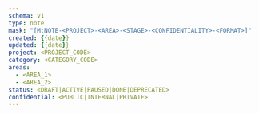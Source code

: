 ```yaml
---
schema: v1
type: note
mask: "[M:NOTE-<PROJECT>-<AREA>-<STAGE>-<CONFIDENTIALITY>-<FORMAT>]"
created: {{date}}
updated: {{date}}
project: <PROJECT_CODE>
category: <CATEGORY_CODE>
areas:
  - <AREA_1>
  - <AREA_2>
status: <DRAFT|ACTIVE|PAUSED|DONE|DEPRECATED>
confidential: <PUBLIC|INTERNAL|PRIVATE>
---
```


# <TITLE>

## Описание
Здесь можно написать описание заметки, цели или детали проекта.

## Примечания
- Примечание 1
- Примечание 2

## Связанные файлы
- [Файл 1](<file-path>)
